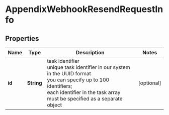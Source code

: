 # AppendixWebhookResendRequestInfo


## Properties

| Name | Type | Description | Notes |
|------------ | ------------- | ------------- | -------------|
**id** | **String** | task identifier<br>unique task identifier in our system in the UUID format<br>you can specify up to 100 identifiers;<br>each identifier in the task array must be specified as a separate object |[optional]|